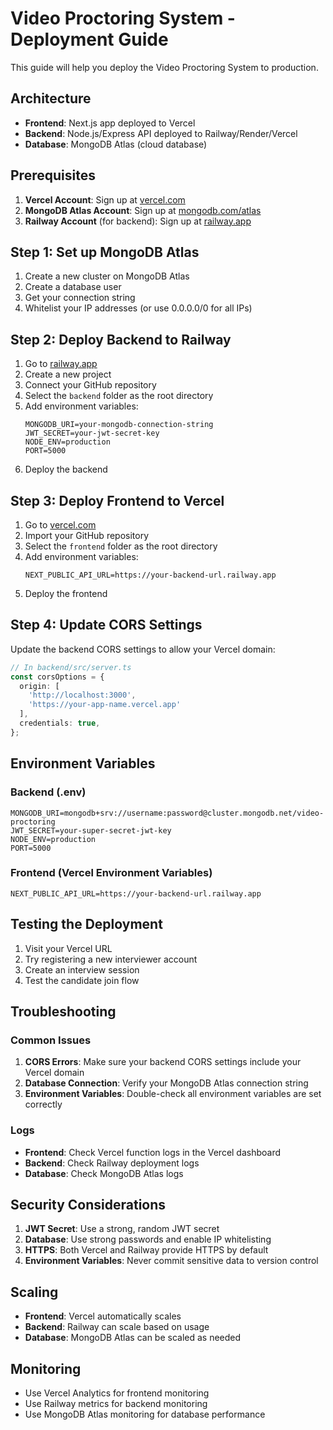 # Video Proctoring System - Deployment Guide

This guide will help you deploy the Video Proctoring System to production.

## Architecture

- **Frontend**: Next.js app deployed to Vercel
- **Backend**: Node.js/Express API deployed to Railway/Render/Vercel
- **Database**: MongoDB Atlas (cloud database)

## Prerequisites

1. **Vercel Account**: Sign up at [vercel.com](https://vercel.com)
2. **MongoDB Atlas Account**: Sign up at [mongodb.com/atlas](https://mongodb.com/atlas)
3. **Railway Account** (for backend): Sign up at [railway.app](https://railway.app)

## Step 1: Set up MongoDB Atlas

1. Create a new cluster on MongoDB Atlas
2. Create a database user
3. Get your connection string
4. Whitelist your IP addresses (or use 0.0.0.0/0 for all IPs)

## Step 2: Deploy Backend to Railway

1. Go to [railway.app](https://railway.app)
2. Create a new project
3. Connect your GitHub repository
4. Select the `backend` folder as the root directory
5. Add environment variables:
   ```
   MONGODB_URI=your-mongodb-connection-string
   JWT_SECRET=your-jwt-secret-key
   NODE_ENV=production
   PORT=5000
   ```
6. Deploy the backend

## Step 3: Deploy Frontend to Vercel

1. Go to [vercel.com](https://vercel.com)
2. Import your GitHub repository
3. Select the `frontend` folder as the root directory
4. Add environment variables:
   ```
   NEXT_PUBLIC_API_URL=https://your-backend-url.railway.app
   ```
5. Deploy the frontend

## Step 4: Update CORS Settings

Update the backend CORS settings to allow your Vercel domain:

```typescript
// In backend/src/server.ts
const corsOptions = {
  origin: [
    'http://localhost:3000',
    'https://your-app-name.vercel.app'
  ],
  credentials: true,
};
```

## Environment Variables

### Backend (.env)
```
MONGODB_URI=mongodb+srv://username:password@cluster.mongodb.net/video-proctoring
JWT_SECRET=your-super-secret-jwt-key
NODE_ENV=production
PORT=5000
```

### Frontend (Vercel Environment Variables)
```
NEXT_PUBLIC_API_URL=https://your-backend-url.railway.app
```

## Testing the Deployment

1. Visit your Vercel URL
2. Try registering a new interviewer account
3. Create an interview session
4. Test the candidate join flow

## Troubleshooting

### Common Issues

1. **CORS Errors**: Make sure your backend CORS settings include your Vercel domain
2. **Database Connection**: Verify your MongoDB Atlas connection string
3. **Environment Variables**: Double-check all environment variables are set correctly

### Logs

- **Frontend**: Check Vercel function logs in the Vercel dashboard
- **Backend**: Check Railway deployment logs
- **Database**: Check MongoDB Atlas logs

## Security Considerations

1. **JWT Secret**: Use a strong, random JWT secret
2. **Database**: Use strong passwords and enable IP whitelisting
3. **HTTPS**: Both Vercel and Railway provide HTTPS by default
4. **Environment Variables**: Never commit sensitive data to version control

## Scaling

- **Frontend**: Vercel automatically scales
- **Backend**: Railway can scale based on usage
- **Database**: MongoDB Atlas can be scaled as needed

## Monitoring

- Use Vercel Analytics for frontend monitoring
- Use Railway metrics for backend monitoring
- Use MongoDB Atlas monitoring for database performance

